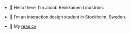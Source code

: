 - 🤘 Hello there, I’m Jacob Reinikainen Lindström.
- 🌱 I’m an interaction design student in Stockholm, Sweden.

- 📄 My [read.cv](https://www.read.cv/jacoblindstrom)


<!---
jazzjacob/jazzjacob is a ✨ special ✨ repository because its `README.md` (this file) appears on your GitHub profile.
You can click the Preview link to take a look at your changes.
--->
